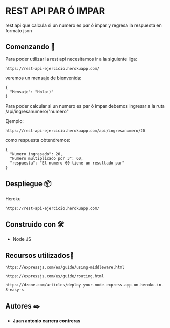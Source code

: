 # REST API PAR Ó IMPAR

rest api que calcula si un numero es par ó impar y regresa la respuesta en formato json

## Comenzando 🚀

Para poder utilizar la rest api necesitamos ir a la siguiente liga:

```
https://rest-api-ejercicio.herokuapp.com/
```

veremos un mensaje de bienvenida:

```
{
  "Mensaje": "Hola:)"
}
```

Para poder calcular si un numero es par ó impar debemos ingresar a la ruta /api/ingresanumero/"numero"

Ejemplo:

```
https://rest-api-ejercicio.herokuapp.com/api/ingresanumero/20
```

como respuesta obtendremos:

```
{
  "Numero ingresado": 20,
  "Numero multiplicado por 3": 60,
  "respuesta": "El numero 60 tiene un resultado par"
}
```


## Despliegue 📦

Heroku

```
https://rest-api-ejercicio.herokuapp.com/
```

## Construido con 🛠️

* Node JS

## Recursos utilizados👀

```
https://expressjs.com/es/guide/using-middleware.html
```

```
https://expressjs.com/es/guide/routing.html
```

```
https://dzone.com/articles/deploy-your-node-express-app-on-heroku-in-8-easy-s
```

## Autores ✒️

* **Juan antonio carrera contreras** 


